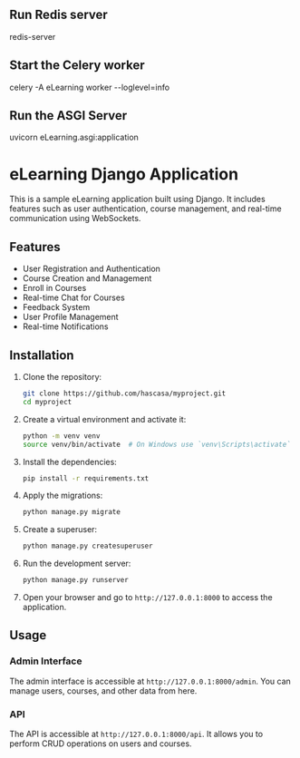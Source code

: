 
## Run Redis server
redis-server

## Start the Celery worker
celery -A eLearning worker --loglevel=info


## Run the ASGI Server ##

uvicorn eLearning.asgi:application



# eLearning Django Application

This is a sample eLearning application built using Django. It includes features such as user authentication, course management, and real-time communication using WebSockets.

## Features

- User Registration and Authentication
- Course Creation and Management
- Enroll in Courses
- Real-time Chat for Courses
- Feedback System
- User Profile Management
- Real-time Notifications

## Installation

1. Clone the repository:
    ```bash
    git clone https://github.com/hascasa/myproject.git
    cd myproject
    ```

2. Create a virtual environment and activate it:
    ```bash
    python -m venv venv
    source venv/bin/activate  # On Windows use `venv\Scripts\activate`
    ```

3. Install the dependencies:
    ```bash
    pip install -r requirements.txt
    ```

4. Apply the migrations:
    ```bash
    python manage.py migrate
    ```

5. Create a superuser:
    ```bash
    python manage.py createsuperuser
    ```

6. Run the development server:
    ```bash
    python manage.py runserver
    ```

7. Open your browser and go to `http://127.0.0.1:8000` to access the application.

## Usage

### Admin Interface

The admin interface is accessible at `http://127.0.0.1:8000/admin`. You can manage users, courses, and other data from here.

### API

The API is accessible at `http://127.0.0.1:8000/api`. It allows you to perform CRUD operations on users and courses.

